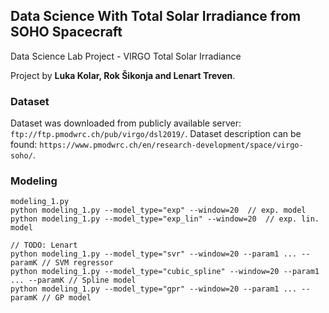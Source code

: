 ## Data Science With Total Solar Irradiance from SOHO Spacecraft

Data Science Lab Project - VIRGO Total Solar Irradiance

Project by **Luka Kolar, Rok Šikonja and Lenart Treven**.

### Dataset

Dataset was downloaded from publicly available server: ```ftp://ftp.pmodwrc.ch/pub/virgo/dsl2019/```.
Dataset description can be found: ```https://www.pmodwrc.ch/en/research-development/space/virgo-soho/```.

### Modeling

    modeling_1.py
    python modeling_1.py --model_type="exp" --window=20  // exp. model
    python modeling_1.py --model_type="exp_lin" --window=20  // exp. lin. model
    
    // TODO: Lenart
    python modeling_1.py --model_type="svr" --window=20 --param1 ... --paramK // SVM regressor
    python modeling_1.py --model_type="cubic_spline" --window=20 --param1 ... --paramK // Spline model
    python modeling_1.py --model_type="gpr" --window=20 --param1 ... --paramK // GP model
